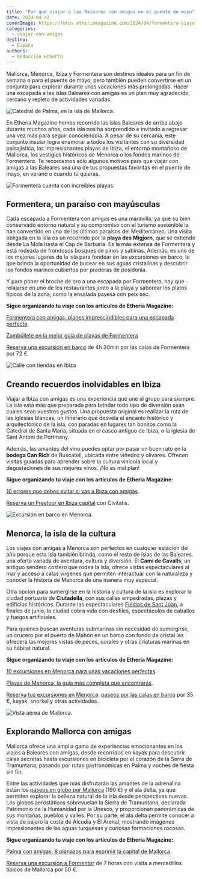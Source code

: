 ```yaml
---
title: "Por qué viajar a las Baleares con amigas en el puente de mayo"
date: 2024-04-22
coverImage: https://fotos.etheriamagazine.com/2024/04/formentera-viaje-amigas.jpg
categories: 
  - viajar-con-amigas
destino: 
  - España
authors: 
  - Redacción Etheria
---
```


Mallorca, Menorca, Ibiza y Formentera son destinos ideales para un fin de semana o para 
el puente de mayo, pero también pueden convertirse en un conjunto para explorar durante 
unas vacaciones más prolongadas. Hacer una escapada a las islas Baleares con amigas es 
un plan muy agradecido, cercano y repleto de actividades variadas. 

![Catedral de Palma, en la isla de Mallorca.](https://fotos.etheriamagazine.com/2024/04/catedral-mallorca.jpg "Catedral de Palma, en la isla de Mallorca. © David Vives")

En Etheria Magazine hemos recorrido las islas Baleares de arriba abajo durante muchos 
años, cada isla nos ha sorprendido e invitado a regresar una vez más para seguir 
conociéndola. A pesar de su cercanía, este conjunto insular logra enamorar a todos los 
visitantes con su diversidad paisajística, las impresionantes playas de Ibiza, el 
entorno montañoso de Mallorca, los vestigios históricos de Menorca o los fondos marinos 
de Formentera. Te recordamos sólo algunos motivos para que viajar con amigas a las 
Baleares sea una de tus propuestas favoritas en el puente de mayo, en verano o cuando tú 
quieras. 

![Formentera cuenta con increíbles playas.](https://fotos.etheriamagazine.com/2024/04/formentera-viaje-amigas.jpg "Formentera cuenta con increíbles playas. © Elisabeth Agustín")

## Formentera, un paraíso con mayúsculas

Cada escapada a Formentera con amigas es una maravilla, ya que su bien conservado 
entorno natural y su compromiso con el turismo sostenible la han convertido en uno de 
los últimos paraísos del Mediterráneo. Una visita obligada en la isla es un recorrido 
por la **playa des Migjorn**, que se extiende desde La Mola hasta el Cap de Barbaria. Es 
la más extensa de Formentera y está rodeada de frondosos bosques de pinos y sabinas. 
Además, es uno de los mejores lugares de la isla para fondear en las excursiones en 
barco, lo que brinda la oportunidad de bucear en sus aguas cristalinas y descubrir los 
fondos marinos cubiertos por praderas de posidonia. 

Y para poner el broche de oro a una escapada por Formentera, hay que relajarse en uno de 
los restaurantes junto a la playa y saborear los platos típicos de la zona, como la 
ensalada payesa con peix sec. 

******Sigue organizando tu viaje con los artículos de Etheria Magazine:****** 

[Formentera con amigas, planes imprescindibles para una escapada 
perfecta](https://etheriamagazine.com/2023/04/24/formentera-con-amigas/). 

[Zambúllete en la mejor guía de playas de 
Formentera](https://etheriamagazine.com/2020/04/15/viajar-con-amigas-mejores-playas-formentera/) 

[Reserva una excursión en 
barco](https://www.civitatis.com/es/formentera/barco-calas-formentera/?aid=10211) de 4h 
30min por las calas de Formentera por 72 €. 

![Calle con tiendas en Ibiza](https://fotos.etheriamagazine.com/2024/04/calles-ibiza-con-amigas.jpg "La capital ibicenca es un pequeño paraíso para ir de compras. © Belinda Fewings")

## Creando recuerdos inolvidables en Ibiza

Viajar a Ibiza con amigas es una experiencia que une al grupo para siempre. La isla está 
más que preparada para brindar todo tipo de diversión sean cuales sean vuestros gustos. 
Una propuesta original es realizar la ruta de las iglesias blancas, un itinerario que 
desvela el encanto histórico y arquitectónico de la isla, con paradas en lugares tan 
bonitos como la Catedral de Santa María, situada en el casco antiguo de Ibiza, o la 
iglesia de Sant Antoni de Portmany. 

Además, las amantes del vino puedes optar por pasar un buen rato en la **bodega Can 
Rich** de Buscatell, ubicada entre viñedos y olivares. Ofrecen visitas guiadas para 
aprender sobre la cultura vinícola local y degustaciones de sus mejores vinos. ¡No es 
mal plan! 

**********Sigue organizando tu viaje con los artículos de Etheria Magazine:********** 

[10 errores que debes evitar si vas a Ibiza con 
amigas](https://etheriamagazine.com/2018/06/25/viaje-a-ibiza-con-amigas/). 

[Reserva un Freetour en Ibiza 
capital](https://www.civitatis.com/es/ibiza-ciudad/free-tour-ibiza/?aid=10211) con 
Civitatis. 

![Excursión en barco en Menorca.](https://fotos.etheriamagazine.com/2024/04/barco-amigas-menorca.jpg "Excursión en barco en Menorca. © Pelayo Arbués")

## Menorca, la isla de la cultura

Los viajes con amigas a Menorca son perfectos en cualquier estación del año porque esta 
isla también brinda, como el resto de islas de las Baleares, una oferta variada de 
aventura, cultura y diversión. El **Camí de Cavalls**, un antiguo sendero costero que 
rodea la isla, ofrece vistas espectaculares al mar y acceso a calas vírgenes que 
permiten interactuar con la naturaleza y conocer la historia de Menorca de una manera 
muy especial. 

Otra opción para sumergirse en la historia y cultura de la isla es explorar la ciudad 
portuaria de **Ciutadella**, con sus calles empedradas, plazas y edificios históricos. 
Durante las espectaculares [Fiestas de Sant Joan](https://fiestasmenorca.es/sant-joan/), 
a finales de junio, la ciudad cobra vida con desfiles, espectáculos de caballos y fuegos 
artificiales. 

Para quienes buscan aventuras submarinas sin necesidad de sumergirse, un crucero por el 
puerto de Mahón en un barco con fondo de cristal les ofrecerá las mejores vistas de 
peces, corales y otras criaturas marinas en su hábitat natural. 

******Sigue organizando tu viaje con los artículos de Etheria Magazine:****** 

[10 excursiones en Menorca para unas vacaciones 
perfectas](https://etheriamagazine.com/2023/10/13/mejores-excursiones-menorca/). 

[Playas de Menorca, la guía más completa que 
encontrarás](https://etheriamagazine.com/2020/08/14/guia-mejores-playas-calas-menorca/). 

[Reserva tus excursiones en Menorca](https://www.civitatis.com/es/menorca/?aid=10211): [paseos 
por las calas en 
barco](https://www.civitatis.com/es/ciudadela/paseo-barco-menorca/?aid=10211) por 35 €, 
kayak, snorkel y otras actividades. 

![Vista aérea de Mallorca.](https://fotos.etheriamagazine.com/2024/04/vista-aerea-mallorca.jpg "Vista aérea de Mallorca. © Farid Askerov")

## Explorando Mallorca con amigas

Mallorca ofrece una amplia gama de experiencias emocionantes en los viajes a Baleares 
con amigas, desde recorridos en kayak para descubrir calas secretas hasta excursiones en 
bicicleta por el corazón de la Serra de Tramuntana, pasando por rutas gastronómicas en 
Palma y noches de fiesta sin fin. 

Entre las actividades que más disfrutarán las amantes de la adrenalina están los [paseos 
en globo por 
Mallorca](https://www.civitatis.com/es/cala-millor/paseo-globo-mallorca/?aid=10211) (190 
€) y el ala delta, ya que permiten explorar la belleza natural de la isla desde 
perspectivas nuevas. Los globos aerostáticos sobrevuelan la Sierra de Tramuntana, 
declarada Patrimonio de la Humanidad por la Unesco, y proporcionan panorámicas de sus 
montañas, pueblos y valles. Por su parte, el ala delta permite conocer a vista de pájaro 
la costa de Alcudia y El Arenal, mostrando imágenes impresionantes de las aguas 
turquesas y curiosas formaciones rocosas. 

********Sigue organizando tu viaje con los artículos de Etheria Magazine:******** 

[Palma con amigas: 8 planazos para exprimir la capital de 
Mallorca](https://etheriamagazine.com/2021/06/02/planes-y-excursiones-desde-palma-mallorca-con-amigas/). 

[Reserva una excursión a 
Formentor](https://www.civitatis.com/es/sa-font-de-sa-cala/excursion-formentor-mercadillos/?aid=10211) 
de 7 horas con visita a mercadillos típicos de Mallorca por 50 €.
